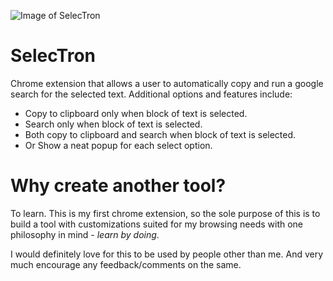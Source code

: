 ![Image of SelecTron](https://github.com/shayonj/SelecTron/blob/master/img/icon128.png?raw=true)

# SelecTron
Chrome extension that allows a user to automatically copy and run a google search for the selected text. Additional options and features include: 

* Copy to clipboard only when block of text is selected.
* Search only when block of text is selected.
* Both copy to clipboard and search when block of text is selected.
* Or Show a neat popup for each select option.

# Why create another tool?
To learn. This is my first chrome extension, so the sole purpose of this is to build a tool with customizations suited for my browsing needs with one philosophy in mind - *learn by doing*.

I would definitely love for this to be used by people other than me. And very much encourage any feedback/comments on the same.

